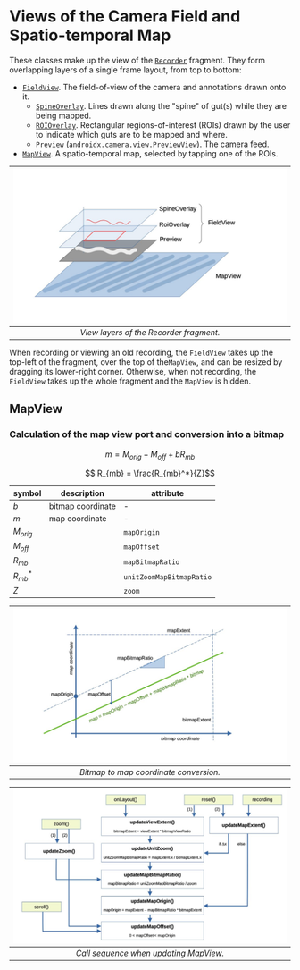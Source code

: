 # Views of the Camera Field and Spatio-temporal Map

These classes make up the view of the [`Recorder`](../Recorder.kt) fragment. They form overlapping 
layers of a single frame layout, from top to bottom:

* [`FieldView`](FieldView.kt). The field-of-view of the camera and annotations drawn onto it.
  - [`SpineOverlay`](SpineOverlay.kt). Lines drawn along the "spine" of gut(s) while they are being mapped.
  - [`ROIOverlay`](RoiOverlay.kt). Rectangular regions-of-interest (ROIs) drawn by the user to indicate which
  guts are to be mapped and where.
  - `Preview` (`androidx.camera.view.PreviewView`). The camera feed.
* [`MapView`](MapView.kt). A spatio-temporal map, selected by tapping one of the ROIs.

|   ![image](../../images/mapfield.jpg)   |
|:---------------------------------------:|
| *View layers of the Recorder fragment.* |


When recording or viewing an old recording, the `FieldView` takes up the top-left of the fragment,
over the top of the`MapView`, and can be resized by dragging its lower-right corner. Otherwise, when not
recording, the `FieldView` takes up the whole fragment and the `MapView` is hidden.




## MapView

### Calculation of the map view port and conversion into a bitmap

$$  m = M_{orig} - M_{off} + bR_{mb} $$

$$ R_{mb} = \frac{R_{mb}^*}{Z}$$

| symbol     | description       | attribute                |
|------------|-------------------|--------------------------|
| $b$        | bitmap coordinate | -                        |
| $m$        | map coordinate    | -                        |
| $M_{orig}$ |                   | `mapOrigin`              |
| $M_{off}$  |                   | `mapOffset`              |
| $R_{mb}$   |                   | `mapBitmapRatio`         |
| $R_{mb}^*$ |                   | `unitZoomMapBitmapRatio` |
| $Z$        |                   | `zoom`                   |

| ![image](../../images/mapview_geom.jpg) |
|:---------------------------------------:|
| *Bitmap to map coordinate conversion.*  |


| ![image](../../images/mapview_calls.jpg) |
|:----------------------------------------:|
|  *Call sequence when updating MapView.*  |



